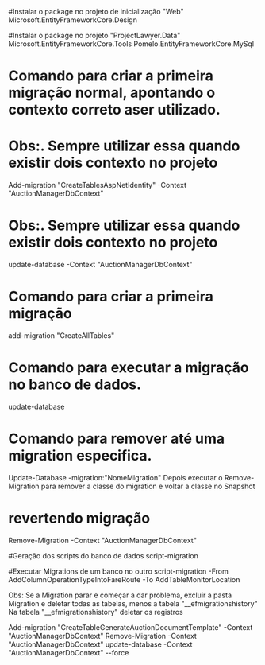 #Instalar o package no projeto de inicialização "Web"
Microsoft.EntityFrameworkCore.Design

#Instalar o package no projeto "ProjectLawyer.Data" 
Microsoft.EntityFrameworkCore.Tools
Pomelo.EntityFrameworkCore.MySql


# Comando para criar a primeira migração normal, apontando o contexto correto aser utilizado. 
# Obs:. Sempre utilizar essa quando existir dois contexto no projeto
Add-migration "CreateTablesAspNetIdentity" -Context "AuctionManagerDbContext"

# Obs:. Sempre utilizar essa quando existir dois contexto no projeto
update-database -Context "AuctionManagerDbContext"

# Comando para criar a primeira migração
add-migration "CreateAllTables"

# Comando para executar a migração no banco de dados.
update-database

# Comando para remover até uma migration especifica. 
Update-Database -migration:"NomeMigration"
Depois executar o Remove-Migration para remover a classe do migration e voltar a classe no Snapshot

# revertendo migração
Remove-Migration -Context "AuctionManagerDbContext"

#Geração dos scripts do banco de dados
script-migration

#Executar Migrations de um banco no outro
script-migration -From AddColumnOperationTypeIntoFareRoute -To AddTableMonitorLocation

Obs:
  Se a Migration parar e começar a dar problema, excluir a pasta Migration e deletar todas as tabelas, menos a tabela "__efmigrationshistory"
  Na tabela "__efmigrationshistory" deletar os registros



 
 Add-migration "CreateTableGenerateAuctionDocumentTemplate" -Context "AuctionManagerDbContext"
 Remove-Migration -Context "AuctionManagerDbContext"
 update-database -Context "AuctionManagerDbContext" --force